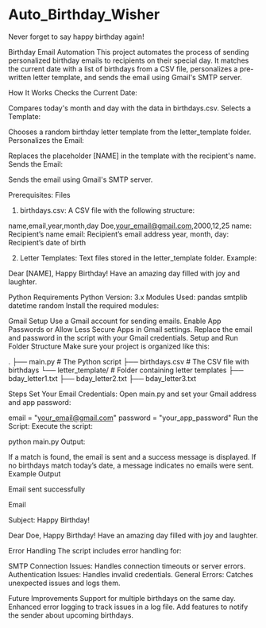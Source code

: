 # Auto_Birthday_Wisher
Never forget to say happy birthday again!

Birthday Email Automation
This project automates the process of sending personalized birthday emails to recipients on their special day. It matches the current date with a list of birthdays from a CSV file, personalizes a pre-written letter template, and sends the email using Gmail's SMTP server.

How It Works
Checks the Current Date:

Compares today's month and day with the data in birthdays.csv.
Selects a Template:

Chooses a random birthday letter template from the letter_template folder.
Personalizes the Email:

Replaces the placeholder [NAME] in the template with the recipient's name.
Sends the Email:

Sends the email using Gmail's SMTP server.

Prerequisites:
Files
1. birthdays.csv: A CSV file with the following structure:

name,email,year,month,day
Doe,your_email@gmail.com,2000,12,25
name: Recipient’s name
email: Recipient’s email address
year, month, day: Recipient’s date of birth

2. Letter Templates: Text files stored in the letter_template folder. 
Example:

Dear [NAME],
Happy Birthday! Have an amazing day filled with joy and laughter.

Python Requirements
Python Version: 3.x
Modules Used:
pandas
smtplib
datetime
random
Install the required modules:

Gmail Setup
Use a Gmail account for sending emails.
Enable App Passwords or Allow Less Secure Apps in Gmail settings.
Replace the email and password in the script with your Gmail credentials.
Setup and Run
Folder Structure
Make sure your project is organized like this:

.
├── main.py                   # The Python script
├── birthdays.csv             # The CSV file with birthdays
└── letter_template/          # Folder containing letter templates
    ├── bday_letter1.txt
    ├── bday_letter2.txt
    ├── bday_letter3.txt
    
Steps
Set Your Email Credentials: Open main.py and set your Gmail address and app password:

email = "your_email@gmail.com"
password = "your_app_password"
Run the Script: Execute the script:

python main.py
Output:

If a match is found, the email is sent and a success message is displayed.
If no birthdays match today’s date, a message indicates no emails were sent.
Example Output

Email sent successfully

Email

Subject: Happy Birthday!

Dear Doe,
Happy Birthday! Have an amazing day filled with joy and laughter.

Error Handling
The script includes error handling for:

SMTP Connection Issues: Handles connection timeouts or server errors.
Authentication Issues: Handles invalid credentials.
General Errors: Catches unexpected issues and logs them.

Future Improvements
Support for multiple birthdays on the same day.
Enhanced error logging to track issues in a log file.
Add features to notify the sender about upcoming birthdays.
